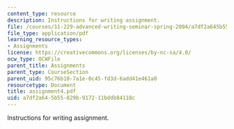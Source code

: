 ```yaml
---
content_type: resource
description: Instructions for writing assignment.
file: /courses/11-229-advanced-writing-seminar-spring-2004/a7df2a645b55829b917211bddb84118c_assignment4.pdf
file_type: application/pdf
learning_resource_types:
- Assignments
license: https://creativecommons.org/licenses/by-nc-sa/4.0/
ocw_type: OCWFile
parent_title: Assignments
parent_type: CourseSection
parent_uid: 95c76b18-7a1e-0c45-fd3d-6add41e461a0
resourcetype: Document
title: assignment4.pdf
uid: a7df2a64-5b55-829b-9172-11bddb84118c
---
```

Instructions for writing assignment.